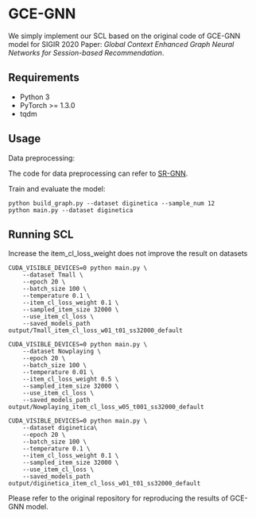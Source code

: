 # GCE-GNN
We simply implement our SCL based on the original code of GCE-GNN model for SIGIR 2020 Paper: _Global Context Enhanced Graph Neural Networks for Session-based Recommendation_.

## Requirements
- Python 3
- PyTorch >= 1.3.0
- tqdm

## Usage
Data preprocessing:

The code for data preprocessing can refer to [SR-GNN](https://github.com/CRIPAC-DIG/SR-GNN).

Train and evaluate the model:
```
python build_graph.py --dataset diginetica --sample_num 12
python main.py --dataset diginetica
```

## Running SCL
Increase the item_cl_loss_weight does not improve the result on datasets
```
CUDA_VISIBLE_DEVICES=0 python main.py \
    --dataset Tmall \
    --epoch 20 \
    --batch_size 100 \
    --temperature 0.1 \
    --item_cl_loss_weight 0.1 \
    --sampled_item_size 32000 \
    --use_item_cl_loss \
    --saved_models_path output/Tmall_item_cl_loss_w01_t01_ss32000_default

CUDA_VISIBLE_DEVICES=0 python main.py \
    --dataset Nowplaying \
    --epoch 20 \
    --batch_size 100 \
    --temperature 0.01 \
    --item_cl_loss_weight 0.5 \
    --sampled_item_size 32000 \
    --use_item_cl_loss \
    --saved_models_path output/Nowplaying_item_cl_loss_w05_t001_ss32000_default

CUDA_VISIBLE_DEVICES=0 python main.py \
    --dataset diginetica\
    --epoch 20 \
    --batch_size 100 \
    --temperature 0.1 \
    --item_cl_loss_weight 0.1 \
    --sampled_item_size 32000 \
    --use_item_cl_loss \
    --saved_models_path output/diginetica_item_cl_loss_w01_t01_ss32000_default
```
Please refer to the original repository for reproducing the results of GCE-GNN model.
